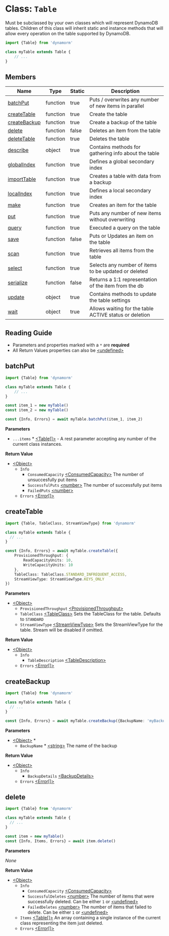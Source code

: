[<ConsumedCapacity\>]: https://docs.aws.amazon.com/AWSJavaScriptSDK/v3/latest/clients/client-dynamodb/interfaces/consumedcapacity.html
[<ProvisionedThroughput\>]: https://docs.aws.amazon.com/AWSJavaScriptSDK/v3/latest/clients/client-dynamodb/interfaces/provisionedthroughput.html
[<TableDescription\>]: https://docs.aws.amazon.com/AWSJavaScriptSDK/v3/latest/clients/client-dynamodb/interfaces/tabledescription.html
[<BackupDetails\>]: https://docs.aws.amazon.com/AWSJavaScriptSDK/v3/latest/clients/client-dynamodb/interfaces/backupdetails.html
[<TableClass\>]: https://docs.aws.amazon.com/AWSJavaScriptSDK/v3/latest/clients/client-dynamodb/enums/tableclass.html
[<StreamViewType\>]: https://docs.aws.amazon.com/AWSJavaScriptSDK/v3/latest/clients/client-dynamodb/enums/streamviewtype.html
[<Error\[\]\>]: https://developer.mozilla.org/en-US/docs/Web/JavaScript/Reference/Global_Objects/Error
[<Object\>]: https://developer.mozilla.org/en-US/docs/Web/JavaScript/Reference/Global_Objects/Object
[<number\>]: https://developer.mozilla.org/en-US/docs/Web/JavaScript/Data_structures#number_type
[<string\>]: https://developer.mozilla.org/en-US/docs/Web/JavaScript/Data_structures#string_type
[<undefined\>]: https://developer.mozilla.org/en-US/docs/Web/JavaScript/Data_structures#undefined_type

# Class: `Table`
Must be subclassed by your own classes which will represent DynamoDB tables. Children of this class will inherit static and instance methods that will allow every operation on the table supported by DynamoDB. 

```typescript
import {Table} from 'dynamorm'

class myTable extends Table {
    // ...
}
```
## Members

| Name                          | Type     | Static | Description                                            |
|-------------------------------|----------|--------|--------------------------------------------------------|
| [batchPut](#batchput)         | function | true   | Puts / overwrites any number of new items in parallel  |
| [createTable](#createtable)   | function | true   | Create the table                                       |
| [createBackup](#createbackup) | function | true   | Create a backup of the table                           |
| [delete](#delete)             | function | false  | Deletes an item from the table                         |
| [deleteTable](#deletetable)   | function | true   | Deletes the table                                      |
| [describe](#describe)         | object   | true   | Contains methods for gathering info about the table    | 
| [globalIndex](#globalindex)   | function | true   | Defines a global secondary index                       |
| [importTable](#importtable)   | function | true   | Creates a table with data from a backup                |
| [localIndex](#localindex)     | function | true   | Defines a local secondary index                        | 
| [make](#make)                 | function | true   | Creates an item for the table                          |
| [put](#put)                   | function | true   | Puts any number of new items without overwriting       |
| [query](#query)               | function | true   | Executed a query on the table                          |
| [save](#save)                 | function | false  | Puts or Updates an item on the table                   |
| [scan](#scan)                 | function | true   | Retrieves all items from the table                     |
| [select](#select)             | function | true   | Selects any number of items to be updated or deleted   |
| [serialize](#serialize)       | function | false  | Returns a 1:1 representation of the item from the db   | 
| [update](#update)             | object   | true   | Contains methods to update the table settings          |
| [wait](#wait)                 | object   | true   | Allows waiting for the table ACTIVE status or deletion |

## Reading Guide
- Parameters and properties marked with a `*` are **required**
- All Return Values properties can also be [<undefined\>]

## batchPut
```typescript
import {Table} from 'dynamorm'

class myTable extends Table {
    // ...
}

const item_1 = new myTable()
const item_2 = new myTable()

const {Info, Errors} = await myTable.batchPut(item_1, item_2)
```
**Parameters**
- `...items` * [\<Table[]\>](#class-table) - A rest parameter accepting any number of the current class instances.

**Return Value**
- [<Object\>]
  - `Info`
    - `ConsumedCapacity` [<ConsumedCapacity\>] The number of unsuccesfully put items
    - `SuccessfulPuts` [<number\>] The number of successfully put items
    - `FailedPuts` [<number\>]
  - `Errors` [<Error\[\]\>] 
  
## createTable
```typescript
import {Table, TableClass, StreamViewType} from 'dynamorm'

class myTable extends Table {
  // ...
}

const {Info, Errors} = await myTable.createTable({
    ProvisionedThroughput: {
        ReadCapacityUnits: 10,
        WriteCapacityUnits: 10
    },
    TableClass: TableClass.STANDARD_INFREQUENT_ACCESS,
    StreamViewType: StreamViewType.KEYS_ONLY
})
```
**Parameters**
- [<Object\>] 
  - `ProvisionedThroughput` [<ProvisionedThroughput\>]
  - `TableClass` [<TableClass\>] Sets the TableClass for the table. Defaults to `STANDARD`
  - `StreamViewType` [<StreamViewType\>] Sets the StreamViewType for the table. Stream will be disabled if omitted.

**Return Value**
- [<Object\>]
  - `Info`
    - `TableDescription` [<TableDescription\>]
  - `Errors` [<Error\[\]\>] 

## createBackup
```typescript
import {Table} from 'dynamorm'

class myTable extends Table {
  // ...
}

const {Info, Errors} = await myTable.createBackup({BackupName: 'myBackup'})
```
**Parameters**
- [<Object\>] *
  - `BackupName` * [<string\>] The name of the backup

**Return Value**
- [<Object\>]
  - `Info`
    - `BackupDetails` [<BackupDetails\>] 
  - `Errors` [<Error\[\]\>]
  
## delete
```typescript
import {Table} from 'dynamorm'

class myTable extends Table {
  // ...
}

const item = new myTable()
const {Info, Items, Errors} = await item.delete()
```
**Parameters**

*None*

**Return Value**
- [<Object\>]
  - `Info`
    - `ConsumedCapacity` [<ConsumedCapacity\>]
    - `SuccessfulDeletes` [<number\>] The number of items that were successfully deleted. Can be either `1` or [<undefined\>]
    - `FailedDeletes` [<number\>] The number of items that failed to delete. Can be either `1` or [<undefined\>]
  - `Items` [\<Table[]\>](#class-table) An array containing a single instance of the current class representing the item just deleted.
  - `Errors` [<Error\[\]\>]
